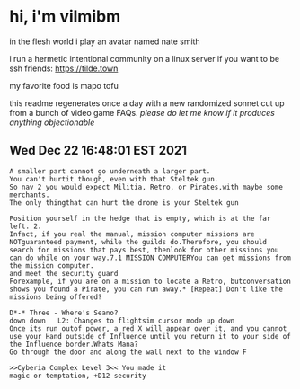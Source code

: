 # hi, i'm vilmibm

in the flesh world i play an avatar named nate smith

i run a hermetic intentional community on a linux server if you want to be ssh friends: https://tilde.town

my favorite food is mapo tofu

this readme regenerates once a day with a new randomized sonnet cut up from a bunch of video game FAQs.
_please do let me know if it produces anything objectionable_

## Wed Dec 22 16:48:01 EST 2021

    A smaller part cannot go underneath a larger part.
    You can't hurtit though, even with that Steltek gun.
    So nav 2 you would expect Militia, Retro, or Pirates,with maybe some merchants.
    The only thingthat can hurt the drone is your Steltek gun
    
    Position yourself in the hedge that is empty, which is at the far left. 2.
    Infact, if you real the manual, mission computer missions are NOTguaranteed payment, while the guilds do.Therefore, you should search for missions that pays best, thenlook for other missions you can do while on your way.7.1 MISSION COMPUTERYou can get missions from the mission computer.
    and meet the security guard
    Forexample, if you are on a mission to locate a Retro, butconversation shows you found a Pirate, you can run away.* [Repeat] Don't like the missions being offered?
    
    D*-* Three - Where's Seano?
    down down 	L2: Changes to flightsim cursor mode up down
    Once its run outof power, a red X will appear over it, and you cannot use your Hand outside of Influence until you return it to your side of the Influence border.Whats Mana?
    Go through the door and along the wall next to the window F
    
    >>Cyberia Complex Level 3<< You made it
    magic or temptation, +D12 security
